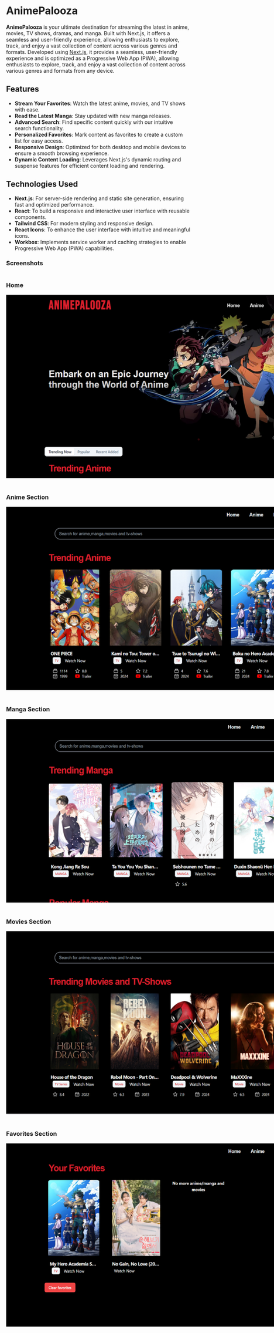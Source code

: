 
# AnimePalooza

**AnimePalooza** is your ultimate destination for streaming the latest in anime, movies, TV shows, dramas, and manga. Built with Next.js, it offers a seamless and user-friendly experience, allowing enthusiasts to explore, track, and enjoy a vast collection of content across various genres and formats. Developed using [Next.js](https://nextjs.org/), it provides a seamless, user-friendly experience and is optimized as a Progressive Web App (PWA), allowing enthusiasts to explore, track, and enjoy a vast collection of content across various genres and formats from any device.

## Features

- **Stream Your Favorites**: Watch the latest anime, movies, and TV shows with ease.
- **Read the Latest Manga**: Stay updated with new manga releases.
- **Advanced Search**: Find specific content quickly with our intuitive search functionality.
- **Personalized Favorites**: Mark content as favorites to create a custom list for easy access.
- **Responsive Design**: Optimized for both desktop and mobile devices to ensure a smooth browsing experience.
- **Dynamic Content Loading**: Leverages Next.js's dynamic routing and suspense features for efficient content loading and rendering.

## Technologies Used

- **Next.js**: For server-side rendering and static site generation, ensuring fast and optimized performance.
- **React**: To build a responsive and interactive user interface with reusable components.
- **Tailwind CSS**: For modern styling and responsive design.
- **React Icons**: To enhance the user interface with intuitive and meaningful icons.
- **Workbox**: Implements service worker and caching strategies to enable Progressive Web App (PWA) capabilities.


### Screenshots

<div style="display: grid; grid-template-columns: repeat(auto-fill, minmax(1050px, 1fr)); gap: 16px;">
  <div>
    <h3>Home</h3>
    <img src="./public/readme-assets/home.png" alt="Anime Section" height="500">
  </div>

  <div>
    <h3>Anime Section</h3>
    <img src="./public/readme-assets/anime.png" alt="Anime Section" height="500">
  </div>

  <div>
    <h3>Manga Section</h3>
    <img src="./public/readme-assets/manga.png" alt="Manga Section" height="500">
  </div>

  <div>
    <h3>Movies Section</h3>
    <img src="./public/readme-assets/movie.png" alt="Movies Section" height="500">
  </div>

  <div>
    <h3>Favorites Section</h3>
    <img src="./public/readme-assets/favorite.png" alt="Favorites Section" height="500">
  </div>
</div>
